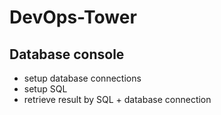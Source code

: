# DevOps-Tower

## Database console
 - setup database connections
 - setup SQL
 - retrieve result by SQL + database connection
